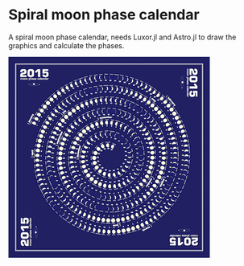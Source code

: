 Spiral moon phase calendar
====================

A spiral moon phase calendar, needs Luxor.jl and Astro.jl to draw the graphics and calculate the phases.

![2015-moon.png](2015-moon.png)
